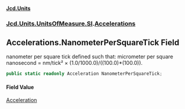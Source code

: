 #### [Jcd.Units](index 'index')
### [Jcd.Units.UnitsOfMeasure.SI](Jcd.Units.UnitsOfMeasure.SI 'Jcd.Units.UnitsOfMeasure.SI').[Accelerations](Accelerations 'Jcd.Units.UnitsOfMeasure.SI.Accelerations')

## Accelerations.NanometerPerSquareTick Field

nanometer per square tick defined such that: micrometer per square nanosecond = nm/tick² ×
(1.0/1000.0)/((100.0)*(100.0)).

```csharp
public static readonly Acceleration NanometerPerSquareTick;
```

#### Field Value
[Acceleration](Acceleration 'Jcd.Units.UnitTypes.Acceleration')